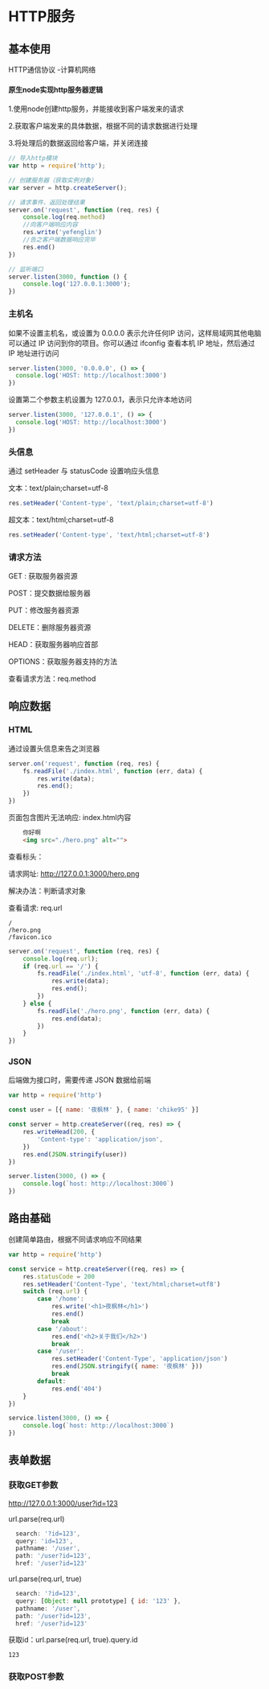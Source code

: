 # HTTP服务

## 基本使用

HTTP通信协议 -计算机网络
 
#### 原生node实现http服务器逻辑

1.使用node创建http服务，并能接收到客户端发来的请求

2.获取客户端发来的具体数据，根据不同的请求数据进行处理

3.将处理后的数据返回给客户端，并关闭连接


```js
// 导入http模块
var http = require('http');

// 创建服务器（获取实例对象）
var server = http.createServer();

// 请求事件，返回处理结果
server.on('request', function (req, res) {
    console.log(req.method)
    //向客户端响应内容
    res.write('yefenglin')
    //告之客户端数据响应完毕
    res.end()
})

// 监听端口
server.listen(3000, function () {
    console.log('127.0.0.1:3000');
})
```

### 主机名

如果不设置主机名，或设置为 0.0.0.0 表示允许任何IP 访问，这样局域网其他电脑可以通过 IP 访问到你的项目。你可以通过 ifconfig 查看本机 IP 地址，然后通过 IP 地址进行访问

```js
server.listen(3000, '0.0.0.0', () => {
  console.log('HOST: http://localhost:3000')
})
```

设置第二个参数主机设置为 127.0.0.1，表示只允许本地访问

```js
server.listen(3000, '127.0.0.1', () => {
  console.log('HOST: http://localhost:3000')
})
```

### 头信息

通过 setHeader 与 statusCode 设置响应头信息

文本：text/plain;charset=utf-8

```js
res.setHeader('Content-type', 'text/plain;charset=utf-8')
```

超文本：text/html;charset=utf-8

```js
res.setHeader('Content-type', 'text/html;charset=utf-8')
```

### 请求方法

GET : 获取服务器资源

POST：提交数据给服务器

PUT：修改服务器资源

DELETE：删除服务器资源

HEAD：获取服务器响应首部

OPTIONS：获取服务器支持的方法

查看请求方法：req.method


## 响应数据

### HTML

通过设置头信息来告之浏览器

```js
server.on('request', function (req, res) {
    fs.readFile('./index.html', function (err, data) {
        res.write(data);
        res.end();
    })
})
```

页面包含图片无法响应: index.html内容

```html
    你好啊
    <img src="./hero.png" alt="">
```

查看标头：

请求网址: http://127.0.0.1:3000/hero.png

解决办法：判断请求对象

查看请求: req.url
```
/
/hero.png
/favicon.ico
```

```js
server.on('request', function (req, res) {
    console.log(req.url);
    if (req.url == '/') {
        fs.readFile('./index.html', 'utf-8', function (err, data) {
            res.write(data);
            res.end();
        })
    } else {
        fs.readFile('./hero.png', function (err, data) {
            res.end(data);
        })
    }
})
```

### JSON

后端做为接口时，需要传递 JSON 数据给前端

```js
var http = require('http')

const user = [{ name: '夜枫林' }, { name: 'chike95' }]

const server = http.createServer((req, res) => {
    res.writeHead(200, {
        'Content-type': 'application/json',
    })
    res.end(JSON.stringify(user))
})

server.listen(3000, () => {
    console.log(`host: http://localhost:3000`)
})
```

## 路由基础

创建简单路由，根据不同请求响应不同结果

```js
var http = require('http')

const service = http.createServer((req, res) => {
    res.statusCode = 200
    res.setHeader('Content-Type', 'text/html;charset=utf8')
    switch (req.url) {
        case '/home':
            res.write('<h1>夜枫林</h1>')
            res.end()
            break
        case '/about':
            res.end('<h2>关于我们</h2>')
            break
        case '/user':
            res.setHeader('Content-Type', 'application/json')
            res.end(JSON.stringify({ name: '夜枫林' }))
            break
        default:
            res.end('404')
    }
})

service.listen(3000, () => {
    console.log(`host: http://localhost:3000`)
})
```








## 表单数据

### 获取GET参数

http://127.0.0.1:3000/user?id=123

url.parse(req.url) 

```js
  search: '?id=123',
  query: 'id=123',  
  pathname: '/user',
  path: '/user?id=123',
  href: '/user?id=123'
```
url.parse(req.url, true)

```js
  search: '?id=123',
  query: [Object: null prototype] { id: '123' },
  pathname: '/user',
  path: '/user?id=123',
  href: '/user?id=123'
```

获取id：url.parse(req.url, true).query.id

```
123
```

### 获取POST参数


